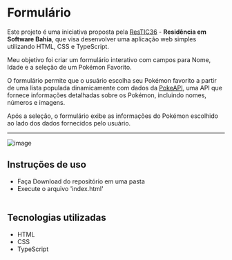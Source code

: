 

# Formulário
Este projeto é uma iniciativa proposta pela [ResTIC36](https://www.restic36.cepedi.org.br/index.html) - **Residência em Software Bahia**, que visa desenvolver uma aplicação web simples utilizando HTML, CSS e TypeScript.

Meu objetivo foi criar um formulário interativo com campos para Nome, Idade e a seleção de um Pokémon Favorito.

O formulário permite que o usuário escolha seu Pokémon favorito a partir de uma lista populada dinamicamente com dados da [PokeAPI](https://pokeapi.co), uma API que fornece informações detalhadas sobre os Pokémon, incluindo nomes, números e imagens. 

Após a seleção, o formulário exibe as informações do Pokémon escolhido ao lado dos dados fornecidos pelo usuário.

---
![image](https://github.com/user-attachments/assets/4a9691b1-b503-4a7a-a940-73c7a5fe4fd3)




## Instruções de uso

 - Faça Download do repositório em uma pasta
 - Execute o arquivo 'index.html'
 <br><br>
 

## Tecnologias utilizadas

 - HTML
 - CSS
 - TypeScript
